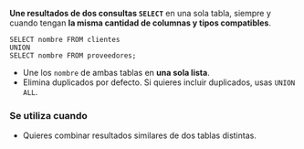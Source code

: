 **Une resultados de dos consultas `SELECT`** en una sola tabla, siempre y cuando tengan **la misma cantidad de columnas y tipos compatibles**.

```
SELECT nombre FROM clientes
UNION
SELECT nombre FROM proveedores;
```

- Une los `nombre` de ambas tablas en **una sola lista**.
- Elimina duplicados por defecto. Si quieres incluir duplicados, usas `UNION ALL`.
### Se utiliza cuando
- Quieres combinar resultados similares de dos tablas distintas.